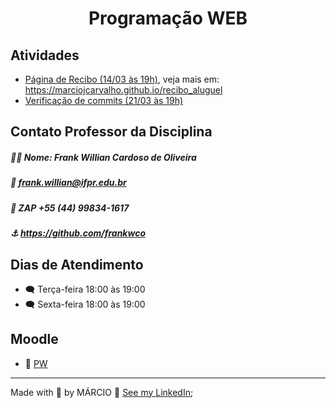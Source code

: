 <h1 align="center">Programação WEB</h1>

## Atividades
* [Página de Recibo (14/03 às 19h)](https://github.com/MarcioJCarvalho/PW/tree/main/recibo_aluguel), veja mais em: https://marciojcarvalho.github.io/recibo_aluguel
* [Verificação de commits (21/03 às 19h)](https://github.com/MarcioJCarvalho/PW/tree/main/verificar_commits)

## Contato Professor da Disciplina 
##### 👨‍🏫 Nome: Frank Willian Cardoso de Oliveira
##### 📧 frank.willian@ifpr.edu.br
##### 📱 ZAP +55 (44) 99834-1617
##### ⚓ https://github.com/frankwco

## Dias de Atendimento
* 🗨️ Terça-feira 18:00 às 19:00
* 🗨️ Sexta-feira 18:00 às 19:00

## Moodle
* 📖 [PW](https://ava.ifpr.edu.br/course/view.php?id=10022)

---
Made with :blue_heart: by MÁRCIO :wave: [See my LinkedIn](https://www.linkedin.com/in/marciojcarvalho/);

